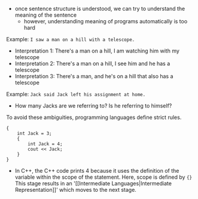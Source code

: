 - once sentence structure is understood, we can try to understand the meaning of the sentence
	- however, understanding meaning of programs automatically is too hard

Example: `I saw a man on a hill with a telescope.`
- Interpretation 1: There's a man on a hill, I am watching him with my telescope
- Interpretation 2: There's a man on a hill, I see him and he has a telescope
- Interpretation 3: There's a man, and he's on a hill that also has a telescope

Example: `Jack said Jack left his assignment at home.`
- How many Jacks are we referring to? Is he referring to himself?

To avoid these ambiguities, programming languages define strict rules.
```
{
	int Jack = 3;
	{
		int Jack = 4;
		cout << Jack;
	}
}
```
- In C++, the C++ code prints 4 because it uses the definition of the variable within the scope of the statement. Here, scope is defined by `{}`
This stage results in an '[[Intermediate Languages|Intermediate Representation]]' which moves to the next stage.
